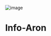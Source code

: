 ![image](https://user-images.githubusercontent.com/102260190/205988937-a244b872-d967-44a3-8ba4-35fae8c5df9d.png)

# Info-Aron
